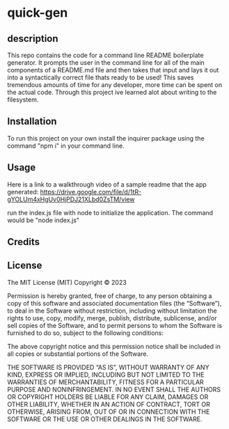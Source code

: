 # quick-gen

## description
This repo contains the code for a command line README boilerplate generator. It prompts the user in the command line for all of the main components of a README.md file and then takes that input and lays it out into a syntactically correct file thats ready to be used! This saves tremendous amounts of time for any developer, more time can be spent on the actual code. Through this project ive learned alot about writing to the filesystem.

## Installation
To run this project on your own install the inquirer package using the command "npm i" in your command line.

## Usage 
Here is a link to a walkthrough video of a sample readme that the app generated:
https://drive.google.com/file/d/1tR-gYOLUm4xHgUv0HjPDJ21XLbd0ZsTM/view

run the index.js file with node to initialize the application. The command would be "node index.js"

## Credits 

## License
The MIT License (MIT)
Copyright © 2023 <copyright holders>

Permission is hereby granted, free of charge, to any person obtaining a copy of this software and associated documentation files (the “Software”), to deal in the Software without restriction, including without limitation the rights to use, copy, modify, merge, publish, distribute, sublicense, and/or sell copies of the Software, and to permit persons to whom the Software is furnished to do so, subject to the following conditions:

The above copyright notice and this permission notice shall be included in all copies or substantial portions of the Software.

THE SOFTWARE IS PROVIDED “AS IS”, WITHOUT WARRANTY OF ANY KIND, EXPRESS OR IMPLIED, INCLUDING BUT NOT LIMITED TO THE WARRANTIES OF MERCHANTABILITY, FITNESS FOR A PARTICULAR PURPOSE AND NONINFRINGEMENT. IN NO EVENT SHALL THE AUTHORS OR COPYRIGHT HOLDERS BE LIABLE FOR ANY CLAIM, DAMAGES OR OTHER LIABILITY, WHETHER IN AN ACTION OF CONTRACT, TORT OR OTHERWISE, ARISING FROM, OUT OF OR IN CONNECTION WITH THE SOFTWARE OR THE USE OR OTHER DEALINGS IN THE SOFTWARE.
